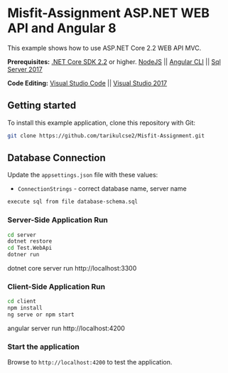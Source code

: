 # Misfit-Assignment ASP.NET WEB API and Angular 8

This example shows how to use ASP.NET Core 2.2 WEB API MVC.


**Prerequisites:** 
[.NET Core SDK 2.2](https://dotnet.microsoft.com/download) or higher.
[NodeJS](https://nodejs.org/en/) || 
[Angular CLI](https://angular.io/cli) ||
[Sql Server 2017](https://www.microsoft.com/en-us/sql-server/sql-server-2017)

**Code Editing:** 
[Visual Studio Code](https://code.visualstudio.com/) ||
[Visual Studio 2017](https://visualstudio.microsoft.com/downloads/)

## Getting started
To install this example application, clone this repository with Git:

```bash
git clone https://github.com/tarikulcse2/Misfit-Assignment.git
```

## Database Connection
Update the `appsettings.json` file with these values:
* `ConnectionStrings` - correct database name, server name

```bash
execute sql from file database-schema.sql
```
### Server-Side Application Run
```bash
cd server
dotnet restore
cd Test.WebApi
dotner run
```
dotnet core server run http://localhost:3300 

### Client-Side Application Run
```bash
cd client
npm install
ng serve or npm start
```
angular server run http://localhost:4200 

### Start the application

Browse to `http://localhost:4200` to test the application.

